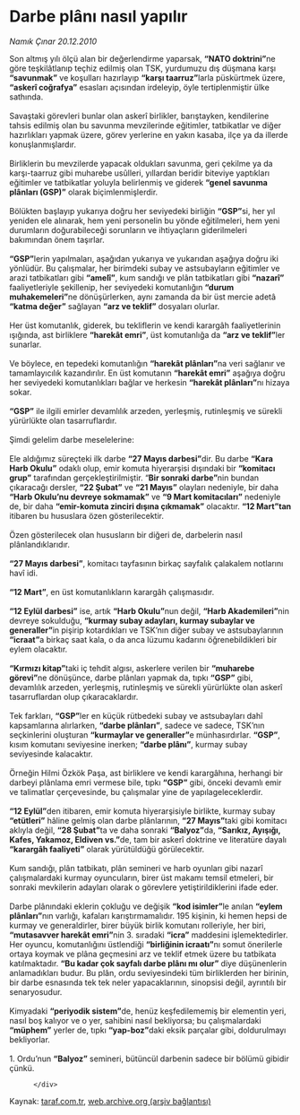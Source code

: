 # Darbe plânı nasıl yapılır

*Namık Çınar 20.12.2010*

<div class="yazi">Son altmış yılı ölçü alan bir değerlendirme yaparsak, <b>“NATO doktrini”</b>ne göre teşkilâtlanıp teçhiz edilmiş olan TSK, yurdumuzu dış düşmana karşı <b>“savunmak”</b> ve koşulları hazırlayıp <b>“karşı taarruz”</b>larla püskürtmek üzere, <b>“askerî coğrafya”</b> esasları açısından irdeleyip, öyle tertiplenmiştir ülke sathında. <br/><br/>Savaştaki görevleri bunlar olan askerî birlikler, barıştayken, kendilerine tahsis edilmiş olan bu savunma mevzilerinde eğitimler, tatbikatlar ve diğer hazırlıkları yapmak üzere, görev yerlerine en yakın kasaba, ilçe ya da illerde konuşlanmışlardır. <br/><br/>Birliklerin bu mevzilerde yapacak oldukları savunma, geri çekilme ya da karşı-taarruz gibi muharebe usûlleri, yıllardan beridir biteviye yaptıkları eğitimler ve tatbikatlar yoluyla belirlenmiş ve giderek <b>“genel savunma plânları (GSP)”</b> olarak biçimlenmişlerdir. <br/><br/>Bölükten başlayıp yukarıya doğru her seviyedeki birliğin <b>“GSP”</b>si, her yıl yeniden ele alınarak, hem yeni personelin bu yönde eğitilmeleri, hem yeni durumların doğurabileceği sorunların ve ihtiyaçların giderilmeleri bakımından önem taşırlar. <br/><br/><b>“GSP”</b>lerin yapılmaları, aşağıdan yukarıya ve yukarıdan aşağıya doğru iki yönlüdür. Bu çalışmalar, her birimdeki subay ve astsubayların eğitimler ve arazi tatbikatları gibi <b>“amelî”</b>, kum sandığı ve plân tatbikatları gibi <b>“nazarî”</b> faaliyetleriyle şekillenip, her seviyedeki komutanlığın <b>“durum muhakemeleri”</b>ne dönüşürlerken, aynı zamanda da bir üst mercie adetâ <b>“katma değer”</b> sağlayan <b>“arz ve teklif”</b> dosyaları olurlar. <br/><br/>Her üst komutanlık, giderek, bu tekliflerin ve kendi karargâh faaliyetlerinin ışığında, ast birliklere <b>“harekât emri”</b>, üst komutanlığa da <b>“arz ve teklif”</b>ler sunarlar. <br/><br/>Ve böylece, en tepedeki komutanlığın <b>“harekât plânları”</b>na veri sağlanır ve tamamlayıcılık kazandırılır. En üst komutanın <b>“harekât emri”</b> aşağıya doğru her seviyedeki komutanlıkları bağlar ve herkesin <b>“harekât plânları”</b>nı hizaya sokar. <br/><br/><b>“GSP”</b> ile ilgili emirler devamlılık arzeden, yerleşmiş, rutinleşmiş ve sürekli yürürlükte olan tasarruflardır. <br/><br/>Şimdi gelelim darbe meselelerine: <br/><br/>Ele aldığımız süreçteki ilk darbe <b>“27 Mayıs darbesi”</b>dir. Bu darbe <b>“Kara Harb Okulu”</b> odaklı olup, emir komuta hiyerarşisi dışındaki bir <b>“komitacı grup”</b> tarafından gerçekleştirilmiştir. “<b>Bir sonraki darbe”</b>nin bundan çıkaracağı dersler, <b>“22 Şubat”</b> ve <b>“21 Mayıs”</b> olayları nedeniyle, bir daha <b>“Harb Okulu’nu devreye sokmamak”</b> ve <b>“9 Mart komitacıları”</b> nedeniyle de, bir daha <b>“emir-komuta zinciri dışına çıkmamak”</b> olacaktır. <b>“12 Mart”tan</b> itibaren bu hususlara özen gösterilecektir. <br/><br/>Özen gösterilecek olan hususların bir diğeri de, darbelerin nasıl plânlandıklarıdır. <br/><br/><b>“27 Mayıs darbesi”</b>, komitacı tayfasının birkaç sayfalık çalakalem notlarını havî idi. <br/><br/><b>“12 Mart”</b>, en üst komutanlıkların karargâh çalışmasıdır. <br/><br/><b>“12 Eylül darbesi”</b> ise, artık <b>“Harb Okulu”</b>nun değil, <b>“Harb Akademileri”</b>nin devreye sokulduğu, <b>“kurmay subay adayları, kurmay subaylar ve generaller”</b>in pişirip kotardıkları ve TSK’nın diğer subay ve astsubaylarının <b>“icraat”</b>a birkaç saat kala, o da anca lüzumu kadarını öğrenebildikleri bir eylem olacaktır. <br/><br/><b>“Kırmızı kitap”</b>taki iç tehdit algısı, askerlere verilen bir <b>“muharebe görevi”</b>ne dönüşünce, darbe plânları yapmak da, tıpkı <b>“GSP”</b> gibi, devamlılık arzeden, yerleşmiş, rutinleşmiş ve sürekli yürürlükte olan askerî tasarruflardan olup çıkaracaklardır. <br/><br/>Tek farkları, <b>“GSP”</b>ler en küçük rütbedeki subay ve astsubayları dahî kapsamlarına alırlarken, <b>“darbe plânları”</b>, sadece ve sadece, TSK’nın seçkinlerini oluşturan <b>“kurmaylar ve generaller”</b>e münhasırdırlar. <b>“GSP”</b>, kısım komutanı seviyesine inerken; <b>“darbe plânı”</b>, kurmay subay seviyesinde kalacaktır. <br/><br/>Örneğin Hilmi Özkök Paşa, ast birliklere ve kendi karargâhına, herhangi bir darbeyi plânlama emri vermese bile, tıpkı <b>“GSP”</b> gibi, önceki devamlı emir ve talimatlar çerçevesinde, bu çalışmalar yine de yapılageleceklerdir. <br/><br/><b>“12 Eylül”</b>den itibaren, emir komuta hiyerarşisiyle birlikte, kurmay subay <b>“etütleri”</b> hâline gelmiş olan darbe plânlarının, <b>“27 Mayıs”</b>taki gibi komitacı aklıyla değil, <b>“28 Şubat”</b>ta ve daha sonraki <b>“Balyoz”</b>da, <b>“Sarıkız, Ayışığı, Kafes, Yakamoz, Eldiven vs.”</b>de, tam bir askerî doktrine ve literatüre dayalı <b>“karargâh faaliyeti”</b> olarak yürütüldüğü görülecektir. <br/><br/>Kum sandığı, plân tatbikatı, plân semineri ve harb oyunları gibi nazarî çalışmalardaki kurmay oyuncuların, birer üst makamı temsil etmeleri, bir sonraki mevkilerin adayları olarak o görevlere yetiştirildiklerini ifade eder. <br/><br/>Darbe plânındaki eklerin çokluğu ve değişik <b>“kod isimler”</b>le anılan <b>“eylem plânları”</b>nın varlığı, kafaları karıştırmamalıdır. 195 kişinin, ki hemen hepsi de kurmay ve generaldirler, birer büyük birlik komutanı rolleriyle, her biri, <b>“mutasavver harekât emri”</b>nin 3. sıradaki <b>“icra”</b> maddesini işlemektedirler. Her oyuncu, komutanlığını üstlendiği <b>“birliğinin icraatı”</b>nı somut önerilerle ortaya koymak ve plâna geçmesini arz ve teklif etmek üzere bu tatbikata katılmaktadır. <b>“Bu kadar çok sayfalı darbe plânı mı olur”</b> diye düşünenlerin anlamadıkları budur. Bu plân, ordu seviyesindeki tüm birliklerden her birinin, bir darbe esnasında tek tek neler yapacaklarının, sinopsisi değil, ayrıntılı bir senaryosudur. <br/><br/>Kimyadaki <b>“periyodik sistem”</b>de, henüz keşfedilememiş bir elementin yeri, nasıl boş kalıyor ve o yer, sahibini nasıl bekliyorsa; bu çalışmalardaki <b>“müphem”</b> yerler de, tıpkı <b>“yap-boz”</b>daki eksik parçalar gibi, doldurulmayı bekliyorlar. <br/><br/>1. Ordu’nun <b>“Balyoz”</b> semineri, bütüncül darbenin sadece bir bölümü gibidir çünkü.
                                    
          
          
          
          </div>

Kaynak: [taraf.com.tr](http://www.taraf.com.tr/namik-cinar/makale-darbe-plani-nasil-yapilir.htm), [web.archive.org (arşiv bağlantısı)](http://web.archive.org/web/20131107224552/http://www.taraf.com.tr/namik-cinar/makale-darbe-plani-nasil-yapilir.htm)
